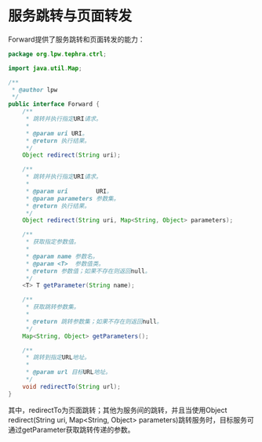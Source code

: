 # 服务跳转与页面转发
Forward提供了服务跳转和页面转发的能力：
```java
package org.lpw.tephra.ctrl;

import java.util.Map;

/**
 * @author lpw
 */
public interface Forward {
    /**
     * 跳转并执行指定URI请求。
     *
     * @param uri URI。
     * @return 执行结果。
     */
    Object redirect(String uri);

    /**
     * 跳转并执行指定URI请求。
     *
     * @param uri        URI。
     * @param parameters 参数集。
     * @return 执行结果。
     */
    Object redirect(String uri, Map<String, Object> parameters);

    /**
     * 获取指定参数值。
     *
     * @param name 参数名。
     * @param <T>  参数值类。
     * @return 参数值；如果不存在则返回null。
     */
    <T> T getParameter(String name);

    /**
     * 获取跳转参数集。
     *
     * @return 跳转参数集；如果不存在则返回null。
     */
    Map<String, Object> getParameters();

    /**
     * 跳转到指定URL地址。
     *
     * @param url 目标URL地址。
     */
    void redirectTo(String url);
}
```
其中，redirectTo为页面跳转；其他为服务间的跳转，并且当使用Object redirect(String uri, Map<String, Object> parameters)跳转服务时，目标服务可通过getParameter获取跳转传递的参数。